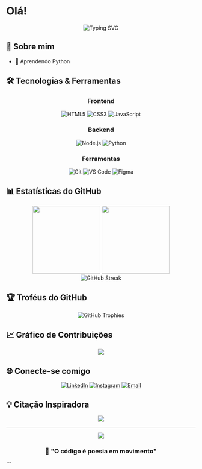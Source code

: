 # Olá!

<div align="center">
  <img src="https://readme-typing-svg.herokuapp.com/?lines=Desenvolvedor+Full+Stack;Apaixonado+por+Tecnologia;Sempre+Aprendendo&font=Roboto&size=24&duration=3500&pause=500&center=true&width=500&height=50&color=58A6FF" alt="Typing SVG" />
</div>

## 🚀 Sobre mim

- 🌱 Aprendendo Python



## 🛠️ Tecnologias & Ferramentas

<div align="center">

### Frontend
![HTML5](https://img.shields.io/badge/-HTML5-E34F26?style=flat-square&logo=html5&logoColor=white)
![CSS3](https://img.shields.io/badge/-CSS3-1572B6?style=flat-square&logo=css3)
![JavaScript](https://img.shields.io/badge/-JavaScript-F7DF1E?style=flat-square&logo=javascript&logoColor=black)


### Backend
![Node.js](https://img.shields.io/badge/-Node.js-339933?style=flat-square&logo=node.js&logoColor=white)
![Python](https://img.shields.io/badge/-Python-3776AB?style=flat-square&logo=python&logoColor=white)


### Ferramentas
![Git](https://img.shields.io/badge/-Git-F05032?style=flat-square&logo=git&logoColor=white)
![VS Code](https://img.shields.io/badge/-VS%20Code-007ACC?style=flat-square&logo=visual-studio-code)
![Figma](https://img.shields.io/badge/-Figma-F24E1E?style=flat-square&logo=figma&logoColor=white)

</div>

## 📊 Estatísticas do GitHub

<div align="center">
  <img height="180em" src="https://github-readme-stats.vercel.app/api?username=SEU_USERNAME&show_icons=true&theme=tokyonight&include_all_commits=true&count_private=true"/>
  <img height="180em" src="https://github-readme-stats.vercel.app/api/top-langs/?username=SEU_USERNAME&layout=compact&langs_count=7&theme=tokyonight"/>
</div>

<div align="center">
  <img src="https://github-readme-streak-stats.herokuapp.com/?user=SEU_USERNAME&theme=tokyonight" alt="GitHub Streak" />
</div>

## 🏆 Troféus do GitHub

<div align="center">
  <img src="https://github-profile-trophy.vercel.app/?username=SEU_USERNAME&theme=tokyonight&row=1&column=7" alt="GitHub Trophies" />
</div>


## 📈 Gráfico de Contribuições

<div align="center">
  <img src="https://github-readme-activity-graph.vercel.app/graph?username=Thainaxxz&theme=tokyo-night&hide_border=true" />
</div>

## 🌐 Conecte-se comigo

<div align="center">
  
[![LinkedIn](https://img.shields.io/badge/-LinkedIn-0077B5?style=for-the-badge&logo=linkedin&logoColor=white)](https://www.linkedin.com/in/alda-thaina-duarte-9339b4206/)
[![Instagram](https://img.shields.io/badge/-Instagram-E4405F?style=for-the-badge&logo=instagram&logoColor=white)](https://www.instagram.com/thaina_zz/)
[![Email](https://img.shields.io/badge/-Email-D14836?style=for-the-badge&logo=gmail&logoColor=white)](aldasilvavs1@gmail.com)

</div>

## 💡 Citação Inspiradora

<div align="center">
  <img src="https://quotes-github-readme.vercel.app/api?type=horizontal&theme=tokyonight" />
</div>

---

<div align="center">
  <img src="https://komarev.com/ghpvc/?username=SEU_USERNAME&color=blueviolet&style=flat-square&label=Visualizações+do+Perfil" />
</div>

<div align="center">
  
### 🎯 "O código é poesia em movimento" 
  
</div>
```


